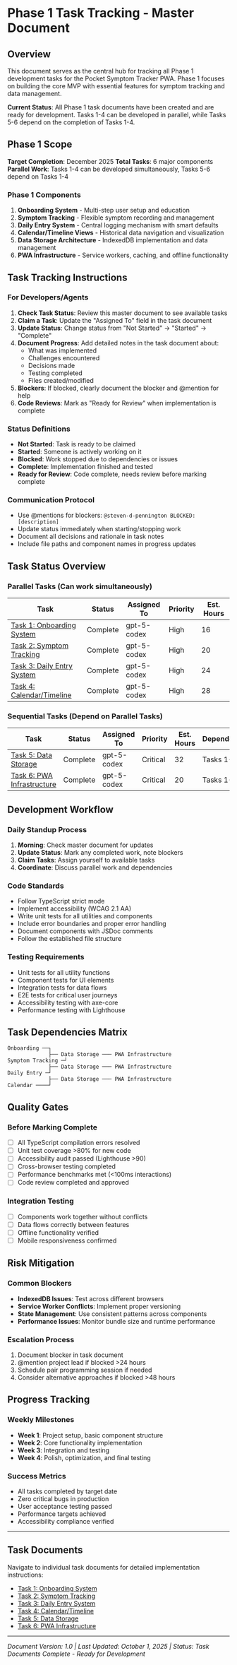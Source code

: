 # Phase 1 Task Tracking - Master Document

## Overview

This document serves as the central hub for tracking all Phase 1 development tasks for the Pocket Symptom Tracker PWA. Phase 1 focuses on building the core MVP with essential features for symptom tracking and data management.

**Current Status**: All Phase 1 task documents have been created and are ready for development. Tasks 1-4 can be developed in parallel, while Tasks 5-6 depend on the completion of Tasks 1-4.

## Phase 1 Scope

**Target Completion**: December 2025
**Total Tasks**: 6 major components
**Parallel Work**: Tasks 1-4 can be developed simultaneously, Tasks 5-6 depend on Tasks 1-4

### Phase 1 Components
1. **Onboarding System** - Multi-step user setup and education
2. **Symptom Tracking** - Flexible symptom recording and management
3. **Daily Entry System** - Central logging mechanism with smart defaults
4. **Calendar/Timeline Views** - Historical data navigation and visualization
5. **Data Storage Architecture** - IndexedDB implementation and data management
6. **PWA Infrastructure** - Service workers, caching, and offline functionality

## Task Tracking Instructions

### For Developers/Agents

1. **Check Task Status**: Review this master document to see available tasks
2. **Claim a Task**: Update the "Assigned To" field in the task document
3. **Update Status**: Change status from "Not Started" → "Started" → "Complete"
4. **Document Progress**: Add detailed notes in the task document about:
   - What was implemented
   - Challenges encountered
   - Decisions made
   - Testing completed
   - Files created/modified
5. **Blockers**: If blocked, clearly document the blocker and @mention for help
6. **Code Reviews**: Mark as "Ready for Review" when implementation is complete

### Status Definitions
- **Not Started**: Task is ready to be claimed
- **Started**: Someone is actively working on it
- **Blocked**: Work stopped due to dependencies or issues
- **Complete**: Implementation finished and tested
- **Ready for Review**: Code complete, needs review before marking complete

### Communication Protocol
- Use @mentions for blockers: `@steven-d-pennington BLOCKED: [description]`
- Update status immediately when starting/stopping work
- Document all decisions and rationale in task notes
- Include file paths and component names in progress updates

## Task Status Overview

### Parallel Tasks (Can work simultaneously)
| Task | Status | Assigned To | Priority | Est. Hours |
|------|--------|-------------|----------|------------|
| [Task 1: Onboarding System](./01-onboarding-system.md) | Complete | gpt-5-codex | High | 16 |
| [Task 2: Symptom Tracking](./02-symptom-tracking.md) | Complete | gpt-5-codex | High | 20 |
| [Task 3: Daily Entry System](./03-daily-entry-system.md) | Complete | gpt-5-codex | High | 24 |
| [Task 4: Calendar/Timeline](./04-calendar-timeline.md) | Complete | gpt-5-codex | High | 28 |

### Sequential Tasks (Depend on Parallel Tasks)
| Task | Status | Assigned To | Priority | Est. Hours | Dependencies |
|------|--------|-------------|----------|------------|--------------|
| [Task 5: Data Storage](./05-data-storage.md) | Complete | gpt-5-codex | Critical | 32 | Tasks 1-4 |
| [Task 6: PWA Infrastructure](./06-pwa-infrastructure.md) | Complete | gpt-5-codex | Critical | 20 | Tasks 1-4 |

## Development Workflow

### Daily Standup Process
1. **Morning**: Check master document for updates
2. **Update Status**: Mark any completed work, note blockers
3. **Claim Tasks**: Assign yourself to available tasks
4. **Coordinate**: Discuss parallel work and dependencies

### Code Standards
- Follow TypeScript strict mode
- Implement accessibility (WCAG 2.1 AA)
- Write unit tests for all utilities and components
- Include error boundaries and proper error handling
- Document components with JSDoc comments
- Follow the established file structure

### Testing Requirements
- Unit tests for all utility functions
- Component tests for UI elements
- Integration tests for data flows
- E2E tests for critical user journeys
- Accessibility testing with axe-core
- Performance testing with Lighthouse

## Task Dependencies Matrix

```
Onboarding ──┐
             ├── Data Storage ─── PWA Infrastructure
Symptom Tracking ─┘
             ├── Data Storage ─── PWA Infrastructure
Daily Entry ─┘
             ├── Data Storage ─── PWA Infrastructure
Calendar ────┘
```

## Quality Gates

### Before Marking Complete
- [ ] All TypeScript compilation errors resolved
- [ ] Unit test coverage >80% for new code
- [ ] Accessibility audit passed (Lighthouse >90)
- [ ] Cross-browser testing completed
- [ ] Performance benchmarks met (<100ms interactions)
- [ ] Code review completed and approved

### Integration Testing
- [ ] Components work together without conflicts
- [ ] Data flows correctly between features
- [ ] Offline functionality verified
- [ ] Mobile responsiveness confirmed

## Risk Mitigation

### Common Blockers
- **IndexedDB Issues**: Test across different browsers
- **Service Worker Conflicts**: Implement proper versioning
- **State Management**: Use consistent patterns across components
- **Performance Issues**: Monitor bundle size and runtime performance

### Escalation Process
1. Document blocker in task document
2. @mention project lead if blocked >24 hours
3. Schedule pair programming session if needed
4. Consider alternative approaches if blocked >48 hours

## Progress Tracking

### Weekly Milestones
- **Week 1**: Project setup, basic component structure
- **Week 2**: Core functionality implementation
- **Week 3**: Integration and testing
- **Week 4**: Polish, optimization, and final testing

### Success Metrics
- All tasks completed by target date
- Zero critical bugs in production
- User acceptance testing passed
- Performance targets achieved
- Accessibility compliance verified

---

## Task Documents

Navigate to individual task documents for detailed implementation instructions:

- [Task 1: Onboarding System](./tasks/01-onboarding-system.md)
- [Task 2: Symptom Tracking](./tasks/02-symptom-tracking.md)
- [Task 3: Daily Entry System](./tasks/03-daily-entry-system.md)
- [Task 4: Calendar/Timeline](./tasks/04-calendar-timeline.md)
- [Task 5: Data Storage](./tasks/05-data-storage.md)
- [Task 6: PWA Infrastructure](./tasks/06-pwa-infrastructure.md)

---

*Document Version: 1.0 | Last Updated: October 1, 2025 | Status: Task Documents Complete - Ready for Development*